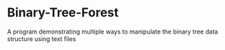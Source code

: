 # Binary-Tree-Forest
A program demonstrating multiple ways to manipulate the binary tree data structure using text files
